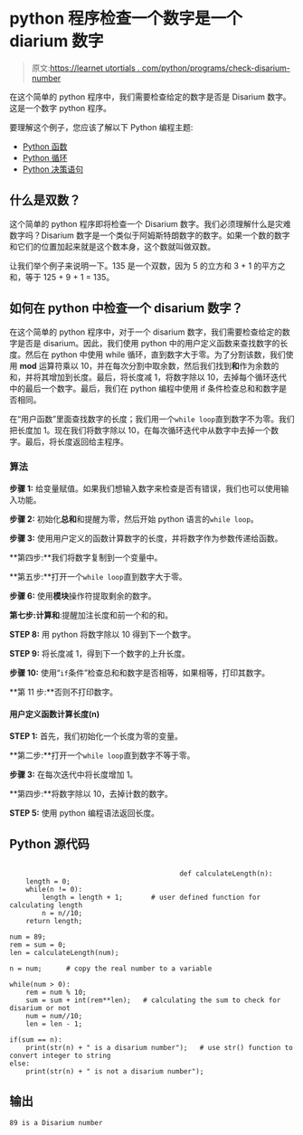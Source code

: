 # python 程序检查一个数字是一个 diarium 数字

> 原文:[https://learnet utortials . com/python/programs/check-disarium-number](https://learnetutorials.com/python/programs/check-disarium-number)

在这个简单的 python 程序中，我们需要检查给定的数字是否是 Disarium 数字。这是一个数字 python 程序。

要理解这个例子，您应该了解以下 Python 编程主题:

*   [Python 函数](../../python/python-functions-tutorials "Python Functions")
*   [Python 循环](../../python/python-loop-tutorials "Loops in Python")
*   [Python 决策语句](../../python/decision-making-statements "Python decision making statements")

## 什么是双数？

这个简单的 python 程序即将检查一个 Disarium 数字。我们必须理解什么是灾难数字吗？Disarium 数字是一个类似于阿姆斯特朗数字的数字。如果一个数的数字和它们的位置加起来就是这个数本身，这个数就叫做双数。

让我们举个例子来说明一下。135 是一个双数，因为 5 的立方和 3 + 1 的平方之和，等于 125 + 9 + 1 = 135。

## 如何在 python 中检查一个 disarium 数字？

在这个简单的 python 程序中，对于一个 disarium 数字，我们需要检查给定的数字是否是 disarium。因此，我们使用 python 中的用户定义函数来查找数字的长度。然后在 python 中使用 while 循环，直到数字大于零。为了分割该数，我们使用 **mod** 运算符乘以 10，并在每次分割中取余数，然后我们找到**和**作为余数的和，并将其增加到长度。最后，将长度减 1，将数字除以 10，去掉每个循环迭代中的最后一个数字。最后，我们在 python 编程中使用 if 条件检查总和和数字是否相同。

在“用户函数”里面查找数字的长度；我们用一个`while loop`直到数字不为零。我们把长度加 1。现在我们将数字除以 10，在每次循环迭代中从数字中去掉一个数字。最后，将长度返回给主程序。

### 算法

**步骤 1:** 给变量赋值。如果我们想输入数字来检查是否有错误，我们也可以使用输入功能。

**步骤 2:** 初始化**总和**和提醒为零，然后开始 python 语言的`while loop`。

**步骤 3:** 使用用户定义的函数计算数字的长度，并将数字作为参数传递给函数。

**第四步:**我们将数字复制到一个变量中。

**第五步:**打开一个`while loop`直到数字大于零。

**步骤 6:** 使用**模块**操作符提取剩余的数字。

**第七步:**计算**和**:提醒加注长度和前一个和的和。

**STEP 8:** 用 python 将数字除以 10 得到下一个数字。

**STEP 9:** 将长度减 1，得到下一个数字的上升长度。

**步骤 10:** 使用“`if`条件”检查总和和数字是否相等，如果相等，打印其数字。

**第 11 步:**否则不打印数字。

#### **用户定义函数计算长度(n)**

**STEP 1:** 首先，我们初始化一个长度为零的变量。

**第二步:**打开一个`while loop`直到数字不等于零。

**步骤 3:** 在每次迭代中将长度增加 1。

**第四步:**将数字除以 10，去掉计数的数字。

**STEP 5:** 使用 python 编程语法返回长度。

## Python 源代码

```

                                          def calculateLength(n):    
    length = 0;    
    while(n != 0):    
        length = length + 1;       # user defined function for calculating length
        n = n//10;    
    return length;    

num = 89;    
rem = sum = 0;    
len = calculateLength(num);    

n = num;      # copy the real number to a variable

while(num > 0):    
    rem = num % 10;    
    sum = sum + int(rem**len);   # calculating the sum to check for disarium or not
    num = num//10;    
    len = len - 1;    

if(sum == n):    
    print(str(n) + " is a disarium number");   # use str() function to convert integer to string
else:    
    print(str(n) + " is not a disarium number"); 

```

## 输出

```
89 is a Disarium number
```